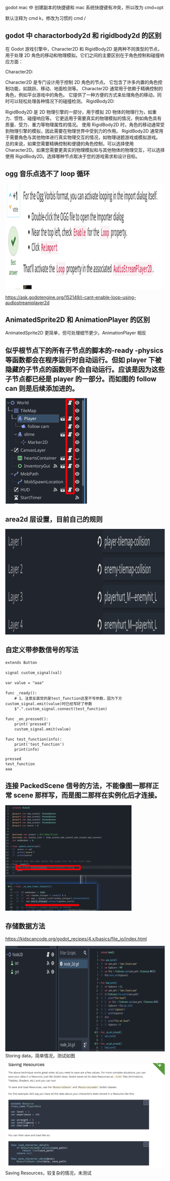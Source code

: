 godot mac 中 创建副本的快捷键和 mac 系统快捷键有冲突，所以改为 cmd+opt

默认注释为 cmd k，修改为习惯的 cmd /

## godot 中 charactorbody2d 和 rigidbody2d 的区别

在 Godot 游戏引擎中，Character2D 和 RigidBody2D 是两种不同类型的节点，用于处理 2D 角色的移动和物理模拟。它们之间的主要区别在于角色控制和碰撞响应方面：

Character2D:

Character2D 是专门设计用于控制 2D 角色的节点。
它包含了许多内置的角色控制功能，如跳跃、移动、地面检测等。
Character2D 通常用于依赖于精确控制的角色，例如平台游戏中的角色。
它提供了一种方便的方式来处理角色的移动，同时可以轻松处理各种情况下的碰撞检测。
RigidBody2D:

RigidBody2D 是 2D 物理引擎的一部分，用于模拟 2D 物体的物理行为，如重力、惯性、碰撞响应等。
它更适用于需要真实的物理模拟的情况，例如角色具有质量、受力、重力等物理属性的情况。
使用 RigidBody2D 时，角色的移动通常受到物理引擎的模拟，因此需要在物理世界中受到力的作用。
RigidBody2D 通常用于需要角色与其他物体进行真实物理交互的情况，如物理谜题游戏或模拟游戏。
总的来说，如果您需要精确控制和便捷的角色控制，可以选择使用 Character2D。如果您需要更真实的物理模拟和与其他物体的物理交互，可以选择使用 RigidBody2D。选择哪种节点取决于您的游戏需求和设计目标。

## ogg 音乐点选不了 loop 循环

<img src='./img/2023-10-13-22-33-55.png' height=333px></img>

https://ask.godotengine.org/152149/i-cant-enable-loop-using-audiostreamplayer2d

## AnimatedSprite2D 和 AnimationPlayer 的区别

AnimatedSprite2D 更简单，但可处理细节更少。AnimationPlayer 相反

## 似乎根节点下的所有子节点的脚本的-ready -physics 等函数都会在程序运行时自动运行。但如 player 下被隐藏的子节点的函数则不会自动运行。应该是因为这些子节点都已经是 player 的一部分。而如图的 follow can 则是后续添加进的。

<img src='./img/2023-10-19-17-59-50.png' height=333px></img>

## area2d 层设置，目前自己的规则

<img src='./img/2023-10-22-22-55-52.png' height=333px></img>

## 自定义带参数信号的写法

```
extends Button

signal custom_signal(val)

var value = "aaa"

func _ready():
    # 1，注意反直觉的是test_function这里不写参数，因为下方custom_signal.emit(value)时已经写好了参数
	$".".custom_signal.connect(test_function)

func _on_pressed():
	print('pressed')
	custom_signal.emit(value)

func test_function(info):
	print('test_function')
	print(info)

```

```
pressed
test_function
aaa
```

## 连接 PackedScene 信号的方法，不能像图一那样正常 scene 那样写，而是图二那样在实例化后才连接。

<img src='./img/2023-10-23-15-07-12.png' height=333px></img>

## 存储数据方法

https://kidscancode.org/godot_recipes/4.x/basics/file_io/index.html

<img src='./img/2023-10-24-15-07-06.png' height=333px></img>  
Storing data，简单情况，测试如图

<img src='./img/2023-10-24-15-12-26.png' height=333px></img>  
Saving Resources，较复杂的情况，未测试
